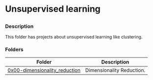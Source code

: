 # Unsupervised learning

##

### Description

This folder has projects about unsupervised learning like clustering.

### Folders

| Folder                                                         | Description               |
| -------------------------------------------------------------- | ------------------------- |
| [0x00-dimensionality_reduction](0x00-dimensionality_reduction) | Dimensionality Reduction. |
